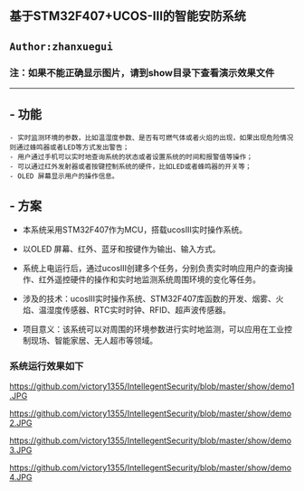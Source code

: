 ## 基于STM32F407+UCOS-III的智能安防系统

## `Author:zhanxuegui` 

### 注：如果不能正确显示图片，请到show目录下查看演示效果文件

-----------------------------

## - 功能
    - 实时监测环境的参数，比如温湿度参数、是否有可燃气体或者火焰的出现，如果出现危险情况则通过蜂鸣器或者LED等方式发出警告；  
    - 用户通过手机可以实时地查询系统的状态或者设置系统的时间和报警值等操作；
    - 可以通过红外发射器或者按键控制系统的硬件，比如LED或者蜂鸣器的开关等；
    - OLED 屏幕显示用户的操作信息。

## - 方案
   - 本系统采用STM32F407作为MCU，搭载ucosIII实时操作系统。
   - 以OLED 屏幕、红外、蓝牙和按键作为输出、输入方式。
   - 系统上电运行后，通过ucosIII创建多个任务，分别负责实时响应用户的查询操作、红外遥控硬件的操作和实时地监测系统周围环境的变化等任务。

- 涉及的技术：ucosIII实时操作系统、STM32F407库函数的开发、烟雾、火焰、温湿度传感器、RTC实时时钟、RFID、超声波传感器。

- 项目意义：该系统可以对周围的环境参数进行实时地监测，可以应用在工业控制现场、智能家居、无人超市等领域。


### 系统运行效果如下

https://github.com/victory1355/IntellegentSecurity/blob/master/show/demo1.JPG

https://github.com/victory1355/IntellegentSecurity/blob/master/show/demo2.JPG

https://github.com/victory1355/IntellegentSecurity/blob/master/show/demo3.JPG

https://github.com/victory1355/IntellegentSecurity/blob/master/show/demo4.JPG
